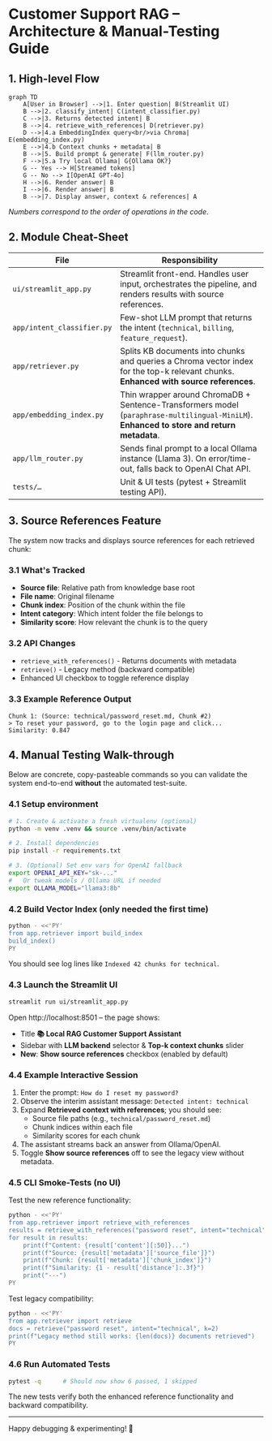 # Customer Support RAG – Architecture & Manual-Testing Guide

## 1. High-level Flow

```mermaid
graph TD
    A[User in Browser] -->|1. Enter question| B(Streamlit UI)
    B -->|2. classify_intent| C(intent_classifier.py)
    C -->|3. Returns detected intent| B
    B -->|4. retrieve_with_references| D(retriever.py)
    D -->|4.a EmbeddingIndex query<br/>via Chroma| E(embedding_index.py)
    E -->|4.b Context chunks + metadata| B
    B -->|5. Build prompt & generate| F(llm_router.py)
    F -->|5.a Try local Ollama| G{Ollama OK?}
    G -- Yes --> H[Streamed tokens]
    G -- No --> I[OpenAI GPT-4o]
    H -->|6. Render answer| B
    I -->|6. Render answer| B
    B -->|7. Display answer, context & references| A
```

*Numbers correspond to the order of operations in the code*.

## 2. Module Cheat-Sheet

| File | Responsibility |
|------|----------------|
| `ui/streamlit_app.py` | Streamlit front-end. Handles user input, orchestrates the pipeline, and renders results with source references. |
| `app/intent_classifier.py` | Few-shot LLM prompt that returns the intent (`technical`, `billing`, `feature_request`). |
| `app/retriever.py` | Splits KB documents into chunks and queries a Chroma vector index for the top-k relevant chunks. **Enhanced with source references**. |
| `app/embedding_index.py` | Thin wrapper around ChromaDB + Sentence-Transformers model (`paraphrase-multilingual-MiniLM`). **Enhanced to store and return metadata**. |
| `app/llm_router.py` | Sends final prompt to a local Ollama instance (Llama 3). On error/time-out, falls back to OpenAI Chat API. |
| `tests/…` | Unit & UI tests (pytest + Streamlit testing API). |

## 3. Source References Feature

The system now tracks and displays source references for each retrieved chunk:

### 3.1 What's Tracked
- **Source file**: Relative path from knowledge base root
- **File name**: Original filename
- **Chunk index**: Position of the chunk within the file
- **Intent category**: Which intent folder the file belongs to
- **Similarity score**: How relevant the chunk is to the query

### 3.2 API Changes
- `retrieve_with_references()` - Returns documents with metadata
- `retrieve()` - Legacy method (backward compatible)
- Enhanced UI checkbox to toggle reference display

### 3.3 Example Reference Output
```
Chunk 1: (Source: technical/password_reset.md, Chunk #2)
> To reset your password, go to the login page and click...
Similarity: 0.847
```

## 4. Manual Testing Walk-through

Below are concrete, copy-pasteable commands so you can validate the system end-to-end **without** the automated test-suite.

### 4.1 Setup environment

```bash
# 1. Create & activate a fresh virtualenv (optional)
python -m venv .venv && source .venv/bin/activate

# 2. Install dependencies
pip install -r requirements.txt

# 3. (Optional) Set env vars for OpenAI fallback
export OPENAI_API_KEY="sk-..."
#   Or tweak models / Ollama URL if needed
export OLLAMA_MODEL="llama3:8b"
```

### 4.2 Build Vector Index (only needed the **first** time)

```bash
python - <<'PY'
from app.retriever import build_index
build_index()
PY
```

You should see log lines like `Indexed 42 chunks for technical`.

### 4.3 Launch the Streamlit UI

```bash
streamlit run ui/streamlit_app.py
```

Open http://localhost:8501 – the page shows:

* Title **📚 Local RAG Customer Support Assistant**
* Sidebar with **LLM backend** selector & **Top-k context chunks** slider
* **New**: **Show source references** checkbox (enabled by default)

### 4.4 Example Interactive Session

1. Enter the prompt: `How do I reset my password?`
2. Observe the interim assistant message: `Detected intent: technical`
3. Expand **Retrieved context with references**; you should see:
   - Source file paths (e.g., `technical/password_reset.md`)
   - Chunk indices within each file
   - Similarity scores for each chunk
4. The assistant streams back an answer from Ollama/OpenAI.
5. Toggle **Show source references** off to see the legacy view without metadata.

### 4.5 CLI Smoke-Tests (no UI)

Test the new reference functionality:

```bash
python - <<'PY'
from app.retriever import retrieve_with_references
results = retrieve_with_references("password reset", intent="technical", k=2)
for result in results:
    print(f"Content: {result['content'][:50]}...")
    print(f"Source: {result['metadata']['source_file']}")
    print(f"Chunk: {result['metadata']['chunk_index']}")
    print(f"Similarity: {1 - result['distance']:.3f}")
    print("---")
PY
```

Test legacy compatibility:

```bash
python - <<'PY'
from app.retriever import retrieve
docs = retrieve("password reset", intent="technical", k=2)
print(f"Legacy method still works: {len(docs)} documents retrieved")
PY
```

### 4.6 Run Automated Tests

```bash
pytest -q      # Should now show 6 passed, 1 skipped
```

The new tests verify both the enhanced reference functionality and backward compatibility.

---

Happy debugging & experimenting! 🎉 